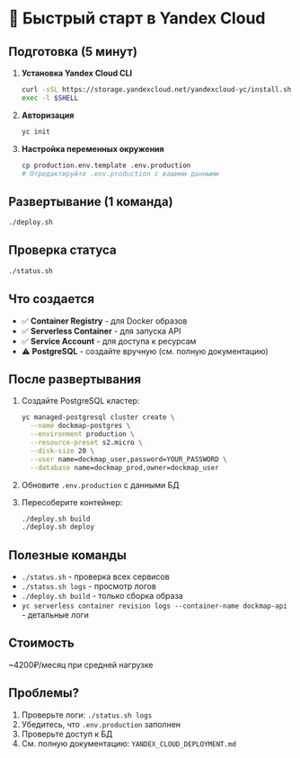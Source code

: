 # 🚀 Быстрый старт в Yandex Cloud

## Подготовка (5 минут)

1. **Установка Yandex Cloud CLI**
   ```bash
   curl -sSL https://storage.yandexcloud.net/yandexcloud-yc/install.sh | bash
   exec -l $SHELL
   ```

2. **Авторизация**
   ```bash
   yc init
   ```

3. **Настройка переменных окружения**
   ```bash
   cp production.env.template .env.production
   # Отредактируйте .env.production с вашими данными
   ```

## Развертывание (1 команда)

```bash
./deploy.sh
```

## Проверка статуса

```bash
./status.sh
```

## Что создается

- ✅ **Container Registry** - для Docker образов
- ✅ **Serverless Container** - для запуска API  
- ✅ **Service Account** - для доступа к ресурсам
- ⚠️ **PostgreSQL** - создайте вручную (см. полную документацию)

## После развертывания

1. Создайте PostgreSQL кластер:
   ```bash
   yc managed-postgresql cluster create \
     --name dockmap-postgres \
     --environment production \
     --resource-preset s2.micro \
     --disk-size 20 \
     --user name=dockmap_user,password=YOUR_PASSWORD \
     --database name=dockmap_prod,owner=dockmap_user
   ```

2. Обновите `.env.production` с данными БД

3. Пересоберите контейнер:
   ```bash
   ./deploy.sh build
   ./deploy.sh deploy
   ```

## Полезные команды

- `./status.sh` - проверка всех сервисов
- `./status.sh logs` - просмотр логов
- `./deploy.sh build` - только сборка образа
- `yc serverless container revision logs --container-name dockmap-api` - детальные логи

## Стоимость

~4200₽/месяц при средней нагрузке

## Проблемы?

1. Проверьте логи: `./status.sh logs`
2. Убедитесь, что `.env.production` заполнен
3. Проверьте доступ к БД
4. См. полную документацию: `YANDEX_CLOUD_DEPLOYMENT.md`
